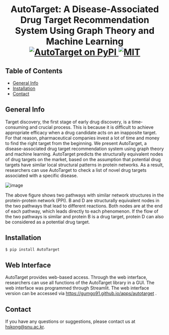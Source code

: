 <h1 align="center">
  AutoTarget: A Disease-Associated Drug Target Recommendation System Using Graph Theory and Machine Learning
  <br/>
    <a href="https://pypi.org/project/autotarget/">
        <img src="https://img.shields.io/badge/pypi-1.0.0.0-green" alt="AutoTarget on PyPI">
    </a>
    <a href="">
        <img src="https://img.shields.io/badge/license-MIT-blue" alt="MIT">
    </a>
</h1>

## Table of Contents

* [General Info](#general-info)
* [Installation](#installation)
* [Contact](#Contact)

## General Info
Target discovery, the first stage of early drug discovery, is a time-consuming and crucial process. This is because it is difficult to achieve appropriate efficacy when a drug candidate acts on an inapposite target. For that reason, pharmaceutical companies invest a lot of time and money to find the right target from the beginning. We present AutoTarget, a disease-associated drug target recommendation system using graph theory and machine learning. AutoTarget predicts the structurally equivalent nodes of drug targets on the market, based on the assumption that potential drug targets have similar local structural patterns in protein networks. As a result, researchers can use AutoTarget to check a list of novel drug targets associated with a specific disease.

![image](https://user-images.githubusercontent.com/65825773/216899986-8096cca8-0bd9-40ab-955d-4898c2864767.png)

The above figure shows two pathways with similar network structures in the protein-protein network (PPI). B and D are structurally equivalent nodes in the two pathways that lead to different reactions. Both nodes are at the end of each pathway, which leads directly to each phenomenon. If the flow of the two pathways is similar and protein B is a drug target, protein D can also be considered as a potential drug target.


## Installation
```bash
$ pip install AutoTarget
```

## Web Interface
AutoTarget provides web-based access. Through the web interface, researchers can use all functions of the AutoTarget library in a GUI. The web interface was programmed through Streamlit. The web interface version can be accessed via https://gumgo91.github.io/apps/autotarget .

## Contact
If you have any questions or suggestions, please contact us at hskong@snu.ac.kr.
